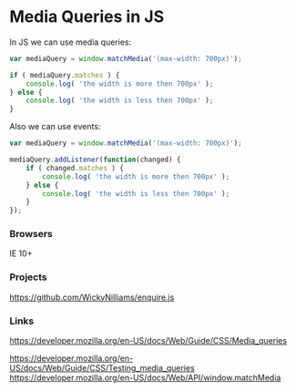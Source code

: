 # Media Queries in JS

In JS we can use media queries:

```js
var mediaQuery = window.matchMedia('(max-width: 700px)');

if ( mediaQuery.matches ) {
    console.log( 'the width is more then 700px' );
} else {
    console.log( 'the width is less then 700px' );
}
```

Also we can use events:

```js
var mediaQuery = window.matchMedia('(max-width: 700px)');

mediaQuery.addListener(function(changed) {
    if ( changed.matches ) {
        console.log( 'the width is more then 700px' );
    } else {
        console.log( 'the width is less then 700px' );
    }
});
```

### Browsers

IE 10+

### Projects

<https://github.com/WickyNilliams/enquire.js>

### Links

<https://developer.mozilla.org/en-US/docs/Web/Guide/CSS/Media_queries>

<https://developer.mozilla.org/en-US/docs/Web/Guide/CSS/Testing_media_queries>
<https://developer.mozilla.org/en-US/docs/Web/API/window.matchMedia>